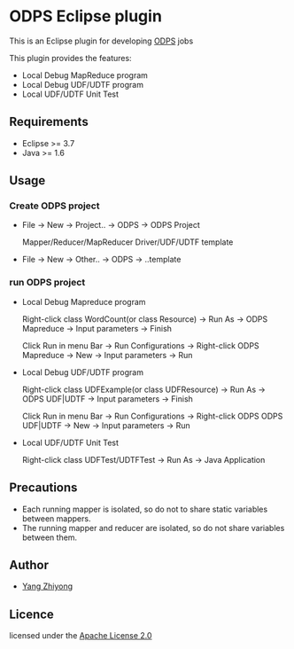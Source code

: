 # ODPS Eclipse plugin

This is an Eclipse plugin for developing [ODPS](http://www.aliyun.com/product/odps/) jobs

This plugin provides the features:
- Local Debug MapReduce program
- Local Debug UDF/UDTF program
- Local UDF/UDTF Unit Test

## Requirements

- Eclipse >= 3.7
- Java >= 1.6

## Usage

### Create ODPS project

- File -> New -> Project.. -> ODPS -> ODPS Project

    Mapper/Reducer/MapReducer Driver/UDF/UDTF template

- File -> New -> Other.. -> ODPS -> ..template

### run ODPS project

- Local Debug Mapreduce program

    Right-click class WordCount(or class Resource) ->  Run As -> ODPS Mapreduce -> Input parameters -> Finish

    Click Run in menu Bar -> Run Configurations -> Right-click ODPS Mapreduce -> New -> Input parameters -> Run

- Local Debug UDF/UDTF program

    Right-click class UDFExample(or class UDFResource) -> Run As -> ODPS UDF|UDTF -> Input parameters -> Finish

    Click Run in menu Bar -> Run Configurations -> Right-click ODPS ODPS UDF|UDTF -> New -> Input parameters -> Run

- Local UDF/UDTF Unit Test

    Right-click class UDFTest/UDTFTest -> Run As -> Java Application

## Precautions

- Each running mapper is isolated, so do not to share static variables between mappers.
- The running mapper and reducer are isolated, so do not share variables between them.

## Author

- [Yang Zhiyong](https://github.com/yangzhiyong1989)

## Licence

licensed under the [Apache License 2.0](https://www.apache.org/licenses/LICENSE-2.0.html)
